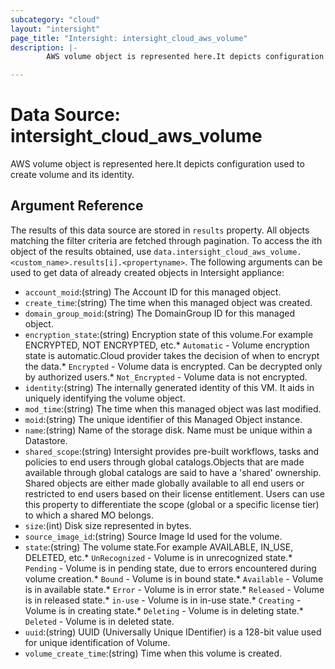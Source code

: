 ```yaml
---
subcategory: "cloud"
layout: "intersight"
page_title: "Intersight: intersight_cloud_aws_volume"
description: |-
        AWS volume object is represented here.It depicts configuration used to create volume and its identity.

---
```


# Data Source: intersight_cloud_aws_volume
AWS volume object is represented here.It depicts configuration used to create volume and its identity.
## Argument Reference
The results of this data source are stored in `results` property.
All objects matching the filter criteria are fetched through pagination.
To access the ith object of the results obtained, use `data.intersight_cloud_aws_volume.<custom_name>.results[i].<propertyname>`.
The following arguments can be used to get data of already created objects in Intersight appliance:
* `account_moid`:(string) The Account ID for this managed object. 
* `create_time`:(string) The time when this managed object was created. 
* `domain_group_moid`:(string) The DomainGroup ID for this managed object. 
* `encryption_state`:(string) Encryption state of this volume.For example ENCRYPTED, NOT ENCRYPTED, etc.* `Automatic` - Volume encryption state is automatic.Cloud provider takes the decision of when to encrypt the data.* `Encrypted` - Volume data is encrypted. Can be decrypted only by authorized users.* `Not_Encrypted` - Volume data is not encrypted. 
* `identity`:(string) The internally generated identity of this VM. It aids in uniquely identifying the volume object. 
* `mod_time`:(string) The time when this managed object was last modified. 
* `moid`:(string) The unique identifier of this Managed Object instance. 
* `name`:(string) Name of the storage disk. Name must be unique within a Datastore. 
* `shared_scope`:(string) Intersight provides pre-built workflows, tasks and policies to end users through global catalogs.Objects that are made available through global catalogs are said to have a 'shared' ownership. Shared objects are either made globally available to all end users or restricted to end users based on their license entitlement. Users can use this property to differentiate the scope (global or a specific license tier) to which a shared MO belongs. 
* `size`:(int) Disk size represented in bytes. 
* `source_image_id`:(string) Source Image Id used for the volume. 
* `state`:(string) The volume state.For example AVAILABLE, IN_USE, DELETED, etc.* `UnRecognized` - Volume is in unrecognized state.* `Pending` - Volume is  in pending state, due to errors encountered during volume creation.* `Bound` - Volume is in bound state.* `Available` - Volume is in available state.* `Error` - Volume is in error state.* `Released` - Volume is in released state.* `in-use` - Volume is in in-use state.* `Creating` - Volume is in creating state.* `Deleting` - Volume is in deleting state.* `Deleted` - Volume is in deleted state. 
* `uuid`:(string) UUID (Universally Unique IDentifier) is a 128-bit value used for unique identification of Volume. 
* `volume_create_time`:(string) Time when this volume is created. 
 
